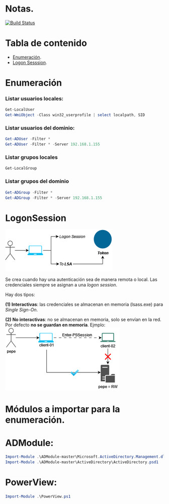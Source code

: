 # Notas.
[![Build Status](https://travis-ci.org/joemccann/dillinger.svg?branch=master)](https://travis-ci.org/joemccann/dillinger)

# Tabla de contenido

- [Enumeración](#Enumeración).
- [Logon Sesssion](#LogonSession).

# Enumeración
### Listar usuarios locales:
```powershell
Get-LocalUser
Get-WmiObject -Class win32_userprofile | select localpath, SID
```

### Listar usuarios del dominio:
```powershell
Get-ADUser -Filter *
Get-ADUser -Filter * -Server 192.168.1.155
```

### Listar grupos locales
```powershell
Get-LocalGroup
```

### Listar grupos del dominio
```powershell
Get-ADGroup -Filter *
Get-ADGroup -Filter * -Server 192.168.1.155
```
# LogonSession

![Ex00](https://github.com/0x04e1/Notas-Directorio-Activo/blob/main/Pic/1.png)

Se crea cuando hay una autenticación sea de manera remota o local. Las credenciales siempre se asignan a una *logon session*.

Hay dos tipos:

**(1) Interactivas**: las credenciales se almacenan en memoria (lsass.exe) para *Single Sign-On*.

**(2) No interactivas**: no se almacenan en memoria, solo se envían en la red. Por defecto **no se guardan en memoria**.
Ejmplo:
![Ex01](https://github.com/0x04e1/Notas-Directorio-Activo/blob/main/Pic/2.png)

# Módulos a importar para la enumeración.

# ADModule:
```powershell
Import-Module .\ADModule-master\Microsoft.ActiveDirectory.Management.dll
Import-Module .\ADModule-master\ActiveDirectory\ActiveDirectory.psd1
```
# PowerView:
```powershell
Import-Module .\PowerView.ps1
```

